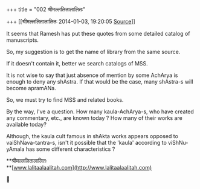 +++
title = "002 श्रीमल्ललितालालितः"

+++
[[श्रीमल्ललितालालितः	2014-01-03, 19:20:05 [Source](https://groups.google.com/g/samskrita/c/CnxmkW2vWwk)]]



It seems that Ramesh has put these quotes from some detailed catalog of manuscripts.  

So, my suggestion is to get the name of library from the same source.  

If it doesn't contain it, better we search catalogs of MSS.  
  

It is not wise to say that just absence of mention by some AchArya is enough to deny any shAstra. If that would be the case, many shAstra-s will become apramANa.  

So, we must try to find MSS and related books.  
  

By the way, I've a question. How many kaula-AchArya-s, who have created any commentary, etc., are known today ? How many of their works are available today?  
  

Although, the kaula cult famous in shAkta works appears opposed to vaiShNava-tantra-s, isn't it possible that the 'kaula' according to viShNu-yAmala has some different characteristics ?  

  

**श्रीमल्ललितालालितः  
**[www.lalitaalaalitah.com](http://www.lalitaalaalitah.com)



